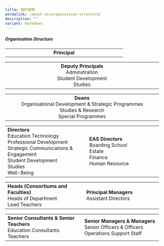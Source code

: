 ```yaml
---
title: 组织架构
permalink: /about-us/organisation-structure/
description: ""
variant: markdown
---
```

##### Organisation Structure

<table style="table-layout: fixed; width: 100%;">
  <tbody>
    <tr>
      <td style="width: 22%; text-align: center;">
        <strong>Principal</strong>
      </td>
    </tr>
  </tbody>
</table>

<table style="table-layout: fixed; width: 100%;">
  <tbody>
    <tr>
      <td style="width: 22%; text-align: center;">
        <strong>Deputy Principals</strong><br>Adminstration<br>Student Development<br>Studies
      </td>
    </tr>
  </tbody>
</table>

<table style="table-layout: fixed; width: 100%;">
  <tbody>
    <tr>
      <td style="width: 22%; text-align: center;">
        <strong>Deans</strong><br>Organisational Development &amp; Strategic Programmes<br>Studies &amp; Research<br>Special Programmes
      </td>
    </tr>
  </tbody>
</table>

<table style="table-layout: fixed; width: 100%;">
  <tbody>
    <tr>
      <td style="width: 22%; margin-right: 15px;">
        <strong>Directors</strong><br>Education Technology<br>Professional Development<br>Strategic Communications &amp; Engagement<br>Student Development<br>Studies<br>Well-Being
      </td>
      <td style="width: 22%; margin-right: 15px;">
        <strong>EAS Directors</strong><br>Boarding School<br>Estate<br>Finance<br>Human Resource
      </td>
    </tr>
  </tbody>
</table>

<table style="table-layout: fixed; width: 100%;">
  <tbody>
    <tr>
      <td style="width: 22%; margin-right: 15px;">
        <strong>Heads (Consortiums and Faculties)</strong><br>Heads of Department<br>Lead Teachers
      </td>
      <td style="width: 22%; margin-right: 15px;">
        <strong>Principal Managers</strong><br>Assistant Directors
      </td>
    </tr>
  </tbody>
</table>

<table style="table-layout: fixed; width: 100%;">
  <tbody>
    <tr>
      <td style="width: 22%; margin-right: 15px;">
        <strong>Senior Consultants &amp; Senior Teachers</strong><br>Education Consultants<br>Teachers
      </td>
      <td style="width: 22%; margin-right: 15px;">
        <strong>Senior Managers &amp; Managers</strong><br>Senior Officers &amp; Officers<br>Operations Support Staff
      </td>
    </tr>
  </tbody>
</table>